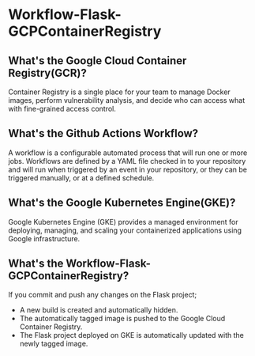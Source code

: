 # Workflow-Flask-GCPContainerRegistry


## What's the Google Cloud Container Registry(GCR)?

Container Registry is a single place for your team to manage Docker images, perform vulnerability analysis, and decide who can access what with fine-grained access control.

## What's the Github Actions Workflow?

A workflow is a configurable automated process that will run one or more jobs. Workflows are defined by a YAML file checked in to your repository and will run when triggered by an event in your repository, or they can be triggered manually, or at a defined schedule.

## What's the Google Kubernetes Engine(GKE)?

Google Kubernetes Engine (GKE) provides a managed environment for deploying, managing, and scaling your containerized applications using Google infrastructure.


## What's the Workflow-Flask-GCPContainerRegistry?

If you commit and push any changes on the Flask project;

- A new build is created and automatically hidden.
- The automatically tagged image is pushed to the Google Cloud Container Registry.
- The Flask project deployed on GKE is automatically updated with the newly tagged image.



